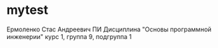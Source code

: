 # mytest
Ермоленко
Стас
Андреевич
ПИ
Дисциплина "Основы программной инженерии"
курс 1, группа 9, подгруппа 1
